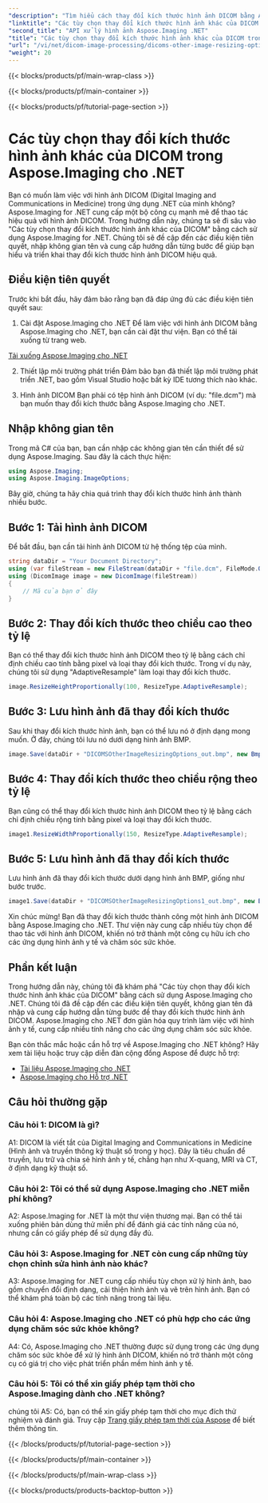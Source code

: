 ```yaml
---
"description": "Tìm hiểu cách thay đổi kích thước hình ảnh DICOM bằng Aspose.Imaging cho .NET. Hướng dẫn từng bước để xử lý hình ảnh y tế hiệu quả."
"linktitle": "Các tùy chọn thay đổi kích thước hình ảnh khác của DICOM trong Aspose.Imaging cho .NET"
"second_title": "API xử lý hình ảnh Aspose.Imaging .NET"
"title": "Các tùy chọn thay đổi kích thước hình ảnh khác của DICOM trong Aspose.Imaging cho .NET"
"url": "/vi/net/dicom-image-processing/dicoms-other-image-resizing-options/"
"weight": 20
---
```


{{< blocks/products/pf/main-wrap-class >}}

{{< blocks/products/pf/main-container >}}

{{< blocks/products/pf/tutorial-page-section >}}

# Các tùy chọn thay đổi kích thước hình ảnh khác của DICOM trong Aspose.Imaging cho .NET

Bạn có muốn làm việc với hình ảnh DICOM (Digital Imaging and Communications in Medicine) trong ứng dụng .NET của mình không? Aspose.Imaging for .NET cung cấp một bộ công cụ mạnh mẽ để thao tác hiệu quả với hình ảnh DICOM. Trong hướng dẫn này, chúng ta sẽ đi sâu vào "Các tùy chọn thay đổi kích thước hình ảnh khác của DICOM" bằng cách sử dụng Aspose.Imaging for .NET. Chúng tôi sẽ đề cập đến các điều kiện tiên quyết, nhập không gian tên và cung cấp hướng dẫn từng bước để giúp bạn hiểu và triển khai thay đổi kích thước hình ảnh DICOM hiệu quả.

## Điều kiện tiên quyết

Trước khi bắt đầu, hãy đảm bảo rằng bạn đã đáp ứng đủ các điều kiện tiên quyết sau:

1. Cài đặt Aspose.Imaging cho .NET
Để làm việc với hình ảnh DICOM bằng Aspose.Imaging cho .NET, bạn cần cài đặt thư viện. Bạn có thể tải xuống từ trang web.

[Tải xuống Aspose.Imaging cho .NET](https://releases.aspose.com/imaging/net/)

2. Thiết lập môi trường phát triển
Đảm bảo bạn đã thiết lập môi trường phát triển .NET, bao gồm Visual Studio hoặc bất kỳ IDE tương thích nào khác.

3. Hình ảnh DICOM
Bạn phải có tệp hình ảnh DICOM (ví dụ: "file.dcm") mà bạn muốn thay đổi kích thước bằng Aspose.Imaging cho .NET.

## Nhập không gian tên

Trong mã C# của bạn, bạn cần nhập các không gian tên cần thiết để sử dụng Aspose.Imaging. Sau đây là cách thực hiện:

```csharp
using Aspose.Imaging;
using Aspose.Imaging.ImageOptions;
```

Bây giờ, chúng ta hãy chia quá trình thay đổi kích thước hình ảnh thành nhiều bước.

## Bước 1: Tải hình ảnh DICOM
Để bắt đầu, bạn cần tải hình ảnh DICOM từ hệ thống tệp của mình.

```csharp
string dataDir = "Your Document Directory";
using (var fileStream = new FileStream(dataDir + "file.dcm", FileMode.Open, FileAccess.Read))
using (DicomImage image = new DicomImage(fileStream))
{
    // Mã của bạn ở đây
}
```

## Bước 2: Thay đổi kích thước theo chiều cao theo tỷ lệ
Bạn có thể thay đổi kích thước hình ảnh DICOM theo tỷ lệ bằng cách chỉ định chiều cao tính bằng pixel và loại thay đổi kích thước. Trong ví dụ này, chúng tôi sử dụng "AdaptiveResample" làm loại thay đổi kích thước.

```csharp
image.ResizeHeightProportionally(100, ResizeType.AdaptiveResample);
```

## Bước 3: Lưu hình ảnh đã thay đổi kích thước
Sau khi thay đổi kích thước hình ảnh, bạn có thể lưu nó ở định dạng mong muốn. Ở đây, chúng tôi lưu nó dưới dạng hình ảnh BMP.

```csharp
image.Save(dataDir + "DICOMSOtherImageResizingOptions_out.bmp", new BmpOptions());
```

## Bước 4: Thay đổi kích thước theo chiều rộng theo tỷ lệ
Bạn cũng có thể thay đổi kích thước hình ảnh DICOM theo tỷ lệ bằng cách chỉ định chiều rộng tính bằng pixel và loại thay đổi kích thước.

```csharp
image1.ResizeWidthProportionally(150, ResizeType.AdaptiveResample);
```

## Bước 5: Lưu hình ảnh đã thay đổi kích thước
Lưu hình ảnh đã thay đổi kích thước dưới dạng hình ảnh BMP, giống như bước trước.

```csharp
image1.Save(dataDir + "DICOMSOtherImageResizingOptions1_out.bmp", new BmpOptions());
```

Xin chúc mừng! Bạn đã thay đổi kích thước thành công một hình ảnh DICOM bằng Aspose.Imaging cho .NET. Thư viện này cung cấp nhiều tùy chọn để thao tác với hình ảnh DICOM, khiến nó trở thành một công cụ hữu ích cho các ứng dụng hình ảnh y tế và chăm sóc sức khỏe.

## Phần kết luận

Trong hướng dẫn này, chúng tôi đã khám phá "Các tùy chọn thay đổi kích thước hình ảnh khác của DICOM" bằng cách sử dụng Aspose.Imaging cho .NET. Chúng tôi đã đề cập đến các điều kiện tiên quyết, không gian tên đã nhập và cung cấp hướng dẫn từng bước để thay đổi kích thước hình ảnh DICOM. Aspose.Imaging cho .NET đơn giản hóa quy trình làm việc với hình ảnh y tế, cung cấp nhiều tính năng cho các ứng dụng chăm sóc sức khỏe.

Bạn còn thắc mắc hoặc cần hỗ trợ về Aspose.Imaging cho .NET không? Hãy xem tài liệu hoặc truy cập diễn đàn cộng đồng Aspose để được hỗ trợ:

- [Tài liệu Aspose.Imaging cho .NET](https://reference.aspose.com/imaging/net/)
- [Aspose.Imaging cho Hỗ trợ .NET](https://forum.aspose.com/)

## Câu hỏi thường gặp

### Câu hỏi 1: DICOM là gì?

A1: DICOM là viết tắt của Digital Imaging and Communications in Medicine (Hình ảnh và truyền thông kỹ thuật số trong y học). Đây là tiêu chuẩn để truyền, lưu trữ và chia sẻ hình ảnh y tế, chẳng hạn như X-quang, MRI và CT, ở định dạng kỹ thuật số.

### Câu hỏi 2: Tôi có thể sử dụng Aspose.Imaging cho .NET miễn phí không?

A2: Aspose.Imaging for .NET là một thư viện thương mại. Bạn có thể tải xuống phiên bản dùng thử miễn phí để đánh giá các tính năng của nó, nhưng cần có giấy phép để sử dụng đầy đủ.

### Câu hỏi 3: Aspose.Imaging for .NET còn cung cấp những tùy chọn chỉnh sửa hình ảnh nào khác?

A3: Aspose.Imaging for .NET cung cấp nhiều tùy chọn xử lý hình ảnh, bao gồm chuyển đổi định dạng, cải thiện hình ảnh và vẽ trên hình ảnh. Bạn có thể khám phá toàn bộ các tính năng trong tài liệu.

### Câu hỏi 4: Aspose.Imaging cho .NET có phù hợp cho các ứng dụng chăm sóc sức khỏe không?

A4: Có, Aspose.Imaging cho .NET thường được sử dụng trong các ứng dụng chăm sóc sức khỏe để xử lý hình ảnh DICOM, khiến nó trở thành một công cụ có giá trị cho việc phát triển phần mềm hình ảnh y tế.

### Câu hỏi 5: Tôi có thể xin giấy phép tạm thời cho Aspose.Imaging dành cho .NET không?
chúng tôi
A5: Có, bạn có thể xin giấy phép tạm thời cho mục đích thử nghiệm và đánh giá. Truy cập [Trang giấy phép tạm thời của Aspose](https://purchase.aspose.com/temporary-license/) để biết thêm thông tin.

{{< /blocks/products/pf/tutorial-page-section >}}

{{< /blocks/products/pf/main-container >}}

{{< /blocks/products/pf/main-wrap-class >}}

{{< blocks/products/products-backtop-button >}}